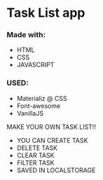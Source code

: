 # Task List app

### Made with:

- HTML
- CSS
- JAVASCRIPT

### USED:

- Materializ @ CSS
- Font-awesome
- VanillaJS

MAKE YOUR OWN TASK LIST!!

- YOU CAN CREATE TASK
- DELETE TASK
- CLEAR TASK
- FILTER TASK
- SAVED IN LOCALSTORAGE
